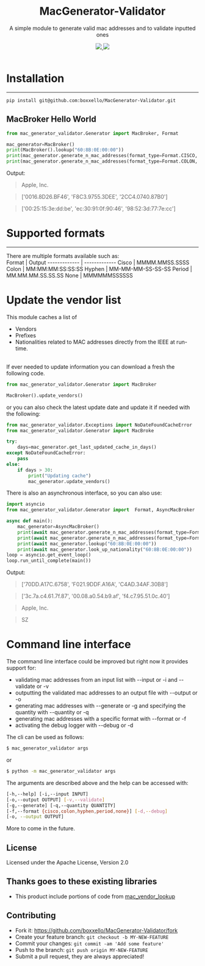 
<div align="center">

# MacGenerator-Validator


A simple module to generate valid mac addresses and to validate inputted ones

<a href="https://github.com/boxxello/MacGenerator-Validator/commits/main">
  <img src="https://img.shields.io/github/contributors/boxxello/MacGenerator-Validator?color=teal&style=for-the-badge">
</a>
<a href="https://github.com/boxxello/MacGenerator-Validator/graphs/contributors">
  <img src="https://img.shields.io/github/last-commit/boxxello/MacGenerator-Validator?style=for-the-badge">
</a>
</div>
<br>

 
# Installation
--------------

```
pip install git@github.com:boxxello/MacGenerator-Validator.git
```

## MacBroker Hello World

```python
from mac_generator_validator.Generator import MacBroker, Format

mac_generator=MacBroker()
print(MacBroker().lookup("60:8B:0E:00:00"))
print(mac_generator.generate_n_mac_addresses(format_type=Format.CISCO, quantity=3, lowercase=False))
print(mac_generator.generate_n_mac_addresses(format_type=Format.COLON, quantity=3, lowercase=True))
```
Output:

>  Apple, Inc.

>  ['0016.8D26.BF46', 'F8C3.9755.3DEE', '2CC4.0740.87B0']

>  ['00:25:15:3e:dd:be', 'ec:30:91:0f:90:46', '98:52:3d:77:7e:cc']

# Supported formats
--------------
There are multiple formats available such as:
<br>
Format      | Output
------------- | -------------
Cisco         | MMMM.MMSS.SSSS 
Colon         | MM:MM:MM:SS:SS:SS
Hyphen        | MM-MM-MM-SS-SS-SS
Period        | MM.MM.MM.SS.SS.SS
None          | MMMMMMSSSSSS



# Update the vendor list

This module caches a list of 
- Vendors
- Prefixes
- Nationalities
related to MAC addresses directly from the IEEE at run-time.
<br>
If ever needed to update information you can download a fresh the following code.

```python
from mac_generator_validator.Generator import MacBroker

MacBroker().update_vendors()
```

or you can also check the latest update date and update it if needed with the following:
```python
from mac_generator_validator.Exceptions import NoDateFoundCacheError
from mac_generator_validator.Generator import MacBroke

try:
    days=mac_generator.get_last_updated_cache_in_days()
except NoDateFoundCacheError:
    pass
else:
    if days > 30:
        print("Updating cache")
        mac_generator.update_vendors()
```

There is also an asynchronous interface, so you can also use:
```python
import asyncio
from mac_generator_validator.Generator import  Format, AsyncMacBroker

async def main():
    mac_generator=AsyncMacBroker()
    print(await mac_generator.generate_n_mac_addresses(format_type=Format.CISCO, quantity=3, lowercase=False))
    print(await mac_generator.generate_n_mac_addresses(format_type=Format.PERIOD, quantity=3, lowercase=True))
    print(await mac_generator.lookup("60:8B:0E:00:00"))
    print(await mac_generator.look_up_nationality("60:8B:0E:00:00"))
loop = asyncio.get_event_loop()
loop.run_until_complete(main())

```

Output:

>  ['70DD.A17C.6758', 'F021.9DDF.A16A', 'C4AD.34AF.30B8']

> ['3c.7a.c4.61.7f.87', '00.08.a0.54.b9.af', 'f4.c7.95.51.0c.40']

>  Apple, Inc.

>  SZ
 
# Command line interface

The command line interface could be improved but right now it provides support for: 
- validating mac addresses from an input list with --input or -i and --validate or -v
- outputting the validated mac addresses to an output file with --output or -o
- generating mac addresses with --generate or -g and specifying the quantity with --quantity or -q
- generating mac addresses with a specific format with --format or -f
- activating the debug logger with --debug or -d


The cli can be used as follows:
```bash
$ mac_generator_validator args
```
or
```bash
$ python -m mac_generator_validator args
```

The arguments are described above and the help can be accessed with:
```bash
[-h,--help] [-i,--input INPUT]
[-o,--output OUTPUT] [-v,--validate]
[-g,--generate] [-q,--quantity QUANTITY]
[-f,--format {cisco,colon,hyphen,period,none}] [-d,--debug]
[-o, --output OUTPUT]
```

More to come in the future.

License
-------------

Licensed under the Apache License, Version 2.0


Thanks goes to these existing libraries
-------------
-   This product include portions of code from [mac_vendor_lookup](https://github.com/bauerj/mac_vendor_lookup)

Contributing
-------------

-   Fork it: <https://github.com/boxxello/MacGenerator-Validator/fork>
-   Create your feature branch: `git checkout -b MY-NEW-FEATURE`
-   Commit your changes: `git commit -am 'Add some feature'`
-   Push to the branch: `git push origin MY-NEW-FEATURE`
-   Submit a pull request, they are always appreciated!
